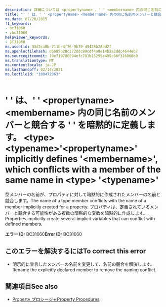 ```yaml
---
description: 詳細については <propertyname> 、' ' <membername> 内の同じ名前のメンバーと競合する ' ' を暗黙的に定義する ' ' を参照し <type> てください。 <typename>
title: "' ' は、' ' <propertyname> <membername> 内の同じ名前のメンバーと競合する ' ' を暗黙的に定義します。 <type> <typename>"
ms.date: 07/20/2015
f1_keywords:
- bc31060
- vbc31060
helpviewer_keywords:
- BC31060
ms.assetid: 33d3ca8b-711b-4f76-9b79-d5428b28dd2f
ms.openlocfilehash: d6b85b28c272ddc99cdf4a8e14b2a2ddc4644eb7
ms.sourcegitcommit: 10e719780594efc781b15295e499c66f316068b8
ms.translationtype: MT
ms.contentlocale: ja-JP
ms.lasthandoff: 02/14/2021
ms.locfileid: "100472963"
---
```

# <a name="propertyname-implicitly-defines-membername-which-conflicts-with-a-member-of-the-same-name-in-type-typename"></a><span data-ttu-id="751b8-103">' ' は、' ' \<propertyname> \<membername> 内の同じ名前のメンバーと競合する ' ' を暗黙的に定義します。 \<type> \<typename></span><span class="sxs-lookup"><span data-stu-id="751b8-103">'\<propertyname>' implicitly defines '\<membername>', which conflicts with a member of the same name in \<type> '\<typename>'</span></span>

<span data-ttu-id="751b8-104">型メンバーの名前が、プロパティに対して暗黙的に作成されたメンバーの名前と競合します。</span><span class="sxs-lookup"><span data-stu-id="751b8-104">The name of a type member conflicts with the name of a member implicitly created for a property.</span></span> <span data-ttu-id="751b8-105">プロパティは、定義されているメンバーと競合する可能性がある複数の暗黙的な変数を暗黙的に作成します。</span><span class="sxs-lookup"><span data-stu-id="751b8-105">Properties implicitly create several implicit variables that can conflict with defined members.</span></span>  
  
 <span data-ttu-id="751b8-106">**エラー ID:** BC31060</span><span class="sxs-lookup"><span data-stu-id="751b8-106">**Error ID:** BC31060</span></span>  
  
## <a name="to-correct-this-error"></a><span data-ttu-id="751b8-107">このエラーを解決するには</span><span class="sxs-lookup"><span data-stu-id="751b8-107">To correct this error</span></span>  
  
- <span data-ttu-id="751b8-108">明示的に宣言したメンバーの名前を変更して、名前の競合を解決します。</span><span class="sxs-lookup"><span data-stu-id="751b8-108">Rename the explicitly declared member to remove the naming conflict.</span></span>  
  
## <a name="see-also"></a><span data-ttu-id="751b8-109">関連項目</span><span class="sxs-lookup"><span data-stu-id="751b8-109">See also</span></span>

- [<span data-ttu-id="751b8-110">Property プロシージャ</span><span class="sxs-lookup"><span data-stu-id="751b8-110">Property Procedures</span></span>](../programming-guide/language-features/procedures/property-procedures.md)
